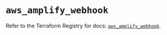 # `aws_amplify_webhook`

Refer to the Terraform Registry for docs: [`aws_amplify_webhook`](https://registry.terraform.io/providers/hashicorp/aws/6.5.0/docs/resources/amplify_webhook).
